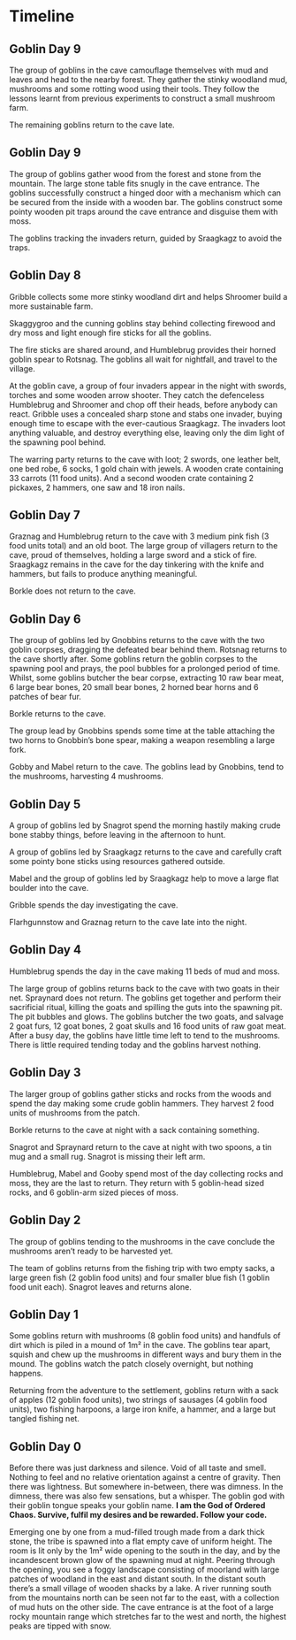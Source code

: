 # Timeline

## Goblin Day 9

The group of goblins in the cave camouflage themselves with mud and leaves and head to the nearby forest. They gather the stinky woodland mud, mushrooms and some rotting wood using their tools. They follow the lessons learnt from previous experiments to construct a small mushroom farm.

The remaining goblins return to the cave late.

## Goblin Day 9

The group of goblins gather wood from the forest and stone from the mountain. The large stone table fits snugly in the cave entrance. The goblins successfully construct a hinged door with a mechanism which can be secured from the inside with a wooden bar. The goblins construct some pointy wooden pit traps around the cave entrance and disguise them with moss.

The goblins tracking the invaders return, guided by Sraagkagz to avoid the traps.

## Goblin Day 8

Gribble collects some more stinky woodland dirt and helps Shroomer build a more sustainable farm.

Skaggygroo and the cunning goblins stay behind collecting firewood and dry moss and light enough fire sticks for all the goblins.

The fire sticks are shared around, and Humblebrug provides their horned goblin spear to Rotsnag. The goblins all wait for nightfall, and travel to the village.

At the goblin cave, a group of four invaders appear in the night with swords, torches and some wooden arrow shooter. They catch the defenceless Humblebrug and Shroomer and chop off their heads, before anybody can react. Gribble uses a concealed sharp stone and stabs one invader, buying enough time to escape with the ever-cautious Sraagkagz. The invaders loot anything valuable, and destroy everything else, leaving only the dim light of the spawning pool behind.

The warring party returns to the cave with loot; 2 swords, one leather belt, one bed robe, 6 socks, 1 gold chain with jewels. A wooden crate containing 33 carrots (11 food units). And a second wooden crate containing 2 pickaxes, 2 hammers, one saw and 18 iron nails.

## Goblin Day 7

Graznag and Humblebrug return to the cave with 3 medium pink fish (3 food units total) and an old boot.
The large group of villagers return to the cave, proud of themselves, holding a large sword and a stick of fire.
Sraagkagz remains in the cave for the day tinkering with the knife and hammers, but fails to produce anything meaningful.

Borkle does not return to the cave.

## Goblin Day 6

The group of goblins led by Gnobbins returns to the cave with the two goblin corpses, dragging the defeated bear behind them. Rotsnag returns to the cave shortly after. Some goblins return the goblin corpses to the spawning pool and prays, the pool bubbles for a prolonged period of time.  Whilst, some goblins butcher the bear corpse, extracting 10 raw bear meat, 6 large bear bones, 20 small bear bones, 2 horned bear horns and 6 patches of bear fur.

Borkle returns to the cave.

The group lead by Gnobbins spends some time at the table attaching the two horns to Gnobbin’s bone spear, making a weapon resembling a large fork.

Gobby and Mabel return to the cave.
The goblins lead by Gnobbins, tend to the mushrooms, harvesting 4 mushrooms.


## Goblin Day 5

A group of goblins led by Snagrot spend the morning hastily making crude bone stabby things, before leaving in the afternoon to hunt.

A group of goblins led by Sraagkagz returns to the cave and carefully craft some pointy bone sticks using resources gathered outside.

Mabel and the group of goblins led by Sraagkagz help to move a large flat boulder into the cave.

Gribble spends the day investigating the cave.

Flarhgunnstow and Graznag return to the cave late into the night. 

## Goblin Day 4

Humblebrug spends the day in the cave making 11 beds of mud and moss.

The large group of goblins returns back to the cave with two goats in their net. Spraynard does not return. 
The goblins get together and perform their sacrificial ritual, killing the goats and spilling the guts into the spawning pit. The pit bubbles and glows. 
The goblins butcher the two goats, and salvage 2 goat furs, 12 goat bones, 2 goat skulls and 16 food units of raw goat meat.
After a busy day, the goblins have little time left to tend to the mushrooms. There is little required tending today and the goblins harvest nothing.

## Goblin Day 3

The larger group of goblins gather sticks and rocks from the woods and spend the day making some crude goblin hammers. They harvest 2 food units of mushrooms from the patch.

Borkle returns to the cave at night with a sack containing something.

Snagrot and Spraynard return to the cave at night with two spoons, a tin mug and a small rug.
Snagrot is missing their left arm.

Humblebrug, Mabel and Gooby spend most of the day collecting rocks and moss, they are the last to return. They return with 5 goblin-head sized rocks, and 6 goblin-arm sized pieces of moss.

## Goblin Day 2

The group of goblins tending to the mushrooms in the cave conclude the mushrooms aren’t ready to be harvested yet.

The team of goblins returns from the fishing trip with two empty sacks, a large green fish (2 goblin food units) and four smaller blue fish (1 goblin food unit each). 
Snagrot leaves and returns alone.


## Goblin Day 1

Some goblins return with mushrooms (8 goblin food units) and handfuls of dirt which is piled in a mound of 1m² in the cave. The goblins tear apart, squish and chew up the mushrooms in different ways and bury them in the mound. The goblins watch the patch closely overnight, but nothing happens.

Returning from the adventure to the settlement, goblins return with a sack of apples (12 goblin food units), two strings of sausages (4 goblin food units), two fishing harpoons, a large iron knife, a hammer, and a large but tangled fishing net.


## Goblin Day 0

Before there was just darkness and silence. Void of all taste and smell. 
Nothing to feel and no relative orientation against a centre of gravity.
Then there was lightness.
But somewhere in-between, there was dimness.
In the dimness, there was also few sensations, but a whisper.
The goblin god with their goblin tongue speaks your goblin name. 
**I am the God of Ordered Chaos. Survive, fulfil my desires and be rewarded. Follow your code.**

Emerging one by one from a mud-filled trough made from a dark thick stone, the tribe is spawned into a flat empty cave of uniform height. 
The room is lit only by the 1m² wide opening to the south in the day, and by the incandescent brown glow of the spawning mud at night.
Peering through the opening, you see a foggy landscape consisting of moorland with large patches of woodland in the east and distant south. 
In the distant south there’s a small village of wooden shacks by a lake.
A river running south from the mountains north can be seen not far to the east, with a collection of mud huts on the other side.
The cave entrance is at the foot of a large rocky mountain range which stretches far to the west and north, the highest peaks are tipped with snow. 

